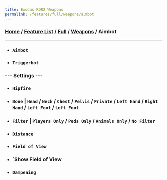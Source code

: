 ```yaml
---
title: Exodus RDR2 Weapons
permalink: /features/full/weapons/aimbot
---
```

### [Home](/) / [Feature List](/features) / [Full](/features/full) / [Weapons](/features/full/weapons) / Aimbot
---
- ### `Aimbot`
- ### `Triggerbot`
### --- Settings ---
- ### `Hipfire`
- ### `Bone` | `Head` / `Neck` / `Chest` / `Pelvis` / `Private` / `Left Hand` / `Right Hand` / `Left Foot` / `Left Foot`
- ### `Filter` | `Players Only` / `Peds Only` / `Animals Only` / `No Filter`
- ### `Distance`
- ### `Field of View`
- ### `Show Field of View
- ### `Dampening`
